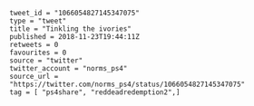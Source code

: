 ```
tweet_id = "1066054827145347075"
type = "tweet"
title = "Tinkling the ivories"
published = 2018-11-23T19:44:11Z
retweets = 0
favourites = 0
source = "twitter"
twitter_account = "norms_ps4"
source_url = "https://twitter.com/norms_ps4/status/1066054827145347075"
tag = [ "ps4share", "reddeadredemption2",]
```

<p class='image'><img src='https://mnf.m17s.net/2018/11/23/DstjNsEWsAAIQe7.jpg' alt=''></p>

